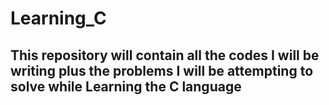 # Learning_C
## This repository will contain all the codes I will be writing plus the problems I will be attempting to solve while Learning the C language

